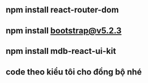 ## npm install react-router-dom
## npm install bootstrap@v5.2.3
## npm install mdb-react-ui-kit

## code theo kiểu tôi cho đồng bộ nhé
